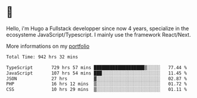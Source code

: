 # 👋 

Hello, i'm Hugo a Fullstack developper since now 4 years, specialize in the ecosysteme JavaScript/Typescript. I mainly use the framework React/Next.

More informations on my [portfolio](https://hcampos.fr)

<!--START_SECTION:waka-->

```txt
Total Time: 942 hrs 32 mins

TypeScript       729 hrs 57 mins ███████████████████▒░░░░░   77.44 %
JavaScript       107 hrs 54 mins ███░░░░░░░░░░░░░░░░░░░░░░   11.45 %
JSON             27 hrs          ▓░░░░░░░░░░░░░░░░░░░░░░░░   02.87 %
PHP              16 hrs 12 mins  ▒░░░░░░░░░░░░░░░░░░░░░░░░   01.72 %
CSS              10 hrs 29 mins  ▒░░░░░░░░░░░░░░░░░░░░░░░░   01.11 %
```

<!--END_SECTION:waka-->
